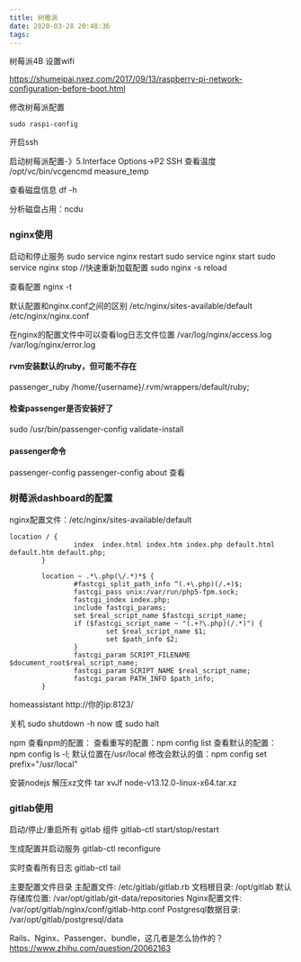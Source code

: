 ```yaml
---
title: 树莓派
date: 2020-03-28 20:48:36
tags:
---
```


树莓派4B
设置wifi

https://shumeipai.nxez.com/2017/09/13/raspberry-pi-network-configuration-before-boot.html

修改树莓派配置
```
sudo raspi-config
```

开启ssh

<!--more-->

启动树莓派配置-》5.Interface Options->P2 SSH
查看温度
/opt/vc/bin/vcgencmd measure_temp

查看磁盘信息
df -h


分析磁盘占用：ncdu

### nginx使用

启动和停止服务
sudo service nginx restart
sudo service nginx start
sudo service nginx stop
//快速重新加载配置
sudo nginx -s reload

查看配置
nginx -t

默认配置和nginx.conf之间的区别
/etc/nginx/sites-available/default
/etc/nginx/nginx.conf


在nginx的配置文件中可以查看log日志文件位置
/var/log/nginx/access.log
/var/log/nginx/error.log

#### rvm安装默认的ruby，但可能不存在
passenger_ruby /home/{username}/.rvm/wrappers/default/ruby;

#### 检查passenger是否安装好了
sudo /usr/bin/passenger-config validate-install

#### passenger命令
passenger-config 
passenger-config about 查看

### 树莓派dashboard的配置

nginx配置文件：/etc/nginx/sites-available/default
```
location / {
                index  index.html index.htm index.php default.html default.htm default.php;
        }
 
        location ~ .*\.php(\/.*)*$ {
                #fastcgi_split_path_info ^(.+\.php)(/.+)$;
                fastcgi_pass unix:/var/run/php5-fpm.sock;
                fastcgi_index index.php;
                include fastcgi_params;
                set $real_script_name $fastcgi_script_name;
                if ($fastcgi_script_name ~ "(.+?\.php)(/.*)") {
                        set $real_script_name $1;
                        set $path_info $2;
                }
                fastcgi_param SCRIPT_FILENAME $document_root$real_script_name;
                fastcgi_param SCRIPT_NAME $real_script_name;
                fastcgi_param PATH_INFO $path_info;
        }

```

homeassistant
http://你的ip:8123/

关机
sudo shutdown -h now 或 sudo halt


npm
查看npm的配置：
查看重写的配置：npm config list
查看默认的配置：npm config ls -l; 默认位置在/usr/local
修改会默认的值：npm config set prefix="/usr/local"

安装nodejs
解压xz文件
tar xvJf node-v13.12.0-linux-x64.tar.xz


### gitlab使用

启动/停止/重启所有 gitlab 组件
gitlab-ctl start/stop/restart

生成配置并启动服务
gitlab-ctl reconfigure

实时查看所有日志
gitlab-ctl tail

主要配置文件目录
主配置文件: /etc/gitlab/gitlab.rb
文档根目录: /opt/gitlab
默认存储库位置: /var/opt/gitlab/git-data/repositories
Nginx配置文件: /var/opt/gitlab/nginx/conf/gitlab-http.conf
Postgresql数据目录: /var/opt/gitlab/postgresql/data

Rails、Nginx、Passenger、bundle，这几者是怎么协作的？
https://www.zhihu.com/question/20062163

